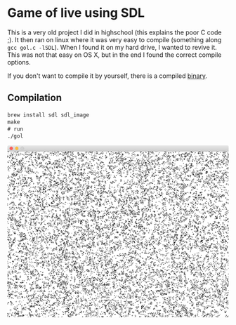 # Game of live using SDL

This is a very old project I did in highschool (this explains the poor C code ;). It then ran on linux where it was very easy to compile (something along `gcc gol.c -lSDL`). When I found it on my hard drive, I wanted to revive it. This was not that easy on OS X, but in the end I found the correct compile options.

If you don't want to compile it by yourself, there is a compiled [binary](https://raw.githubusercontent.com/jo-m/gameoflife-sdl/master/game_of_life).

## Compilation

    brew install sdl sdl_image
    make
    # run
    ./gol

![image](screenshot.png)
